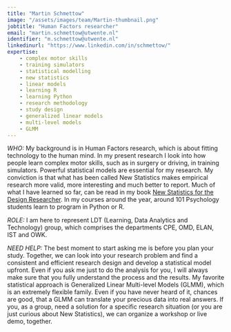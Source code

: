 ```yaml
---
title: "Martin Schmettow"
image: "/assets/images/team/Martin-thumbnail.png"
jobtitle: "Human Factors researcher"
email: "martin.schmettow@utwente.nl"
identifier: "m.schmettow@utwente.nl"
linkedinurl: "https://www.linkedin.com/in/schmettow/"
expertise:
    - complex motor skills
    - training simulators
    - statistical modelling
    - new statistics
    - linear models
    - learning R
    - learning Python
    - research methodology
    - study design
    - generalized linear models
    - multi-level models
    - GLMM
---
```


_WHO:_ My background is in Human Factors research, which is about fitting technology to the human mind. In my present research I look into how people learn complex motor skills, such as in surgery or driving, in training simulators. Powerful statistical models are essential for my research. My conviction is that what has been called New Statistics makes empirical research more valid, more interesting and much better to report. Much of what I have learned so far, can be read in my book [New Statistics for the Design Researcher](https://schmettow.github.io/New_Stats/index.html). In my courses around the year, around 101 Psychology students learn to program in Python or R.

_ROLE:_ I am here to represent LDT (Learning, Data Analytics and Technology) group, which comprises the departments CPE, OMD, ELAN, IST and OWK.

_NEED HELP:_ The best moment to start asking me is before you plan your study. Together, we can look into your research problem and find a consistent and efficient research design and develop a statistical model upfront. Even if you ask me just to do the analysis for you, I will always make sure that you fully understand the process and the results. My favorite statistical approach is Generalized Linear Multi-level Models (GLMM), which is an extremely flexible family. Even if you have never heard of it, chances are good, that a GLMM can translate your precious data into real answers. If you, as a group, need a solution for a specific research situation (or you are just curious about New Statistics), we can organize a workshop or live demo, together.
